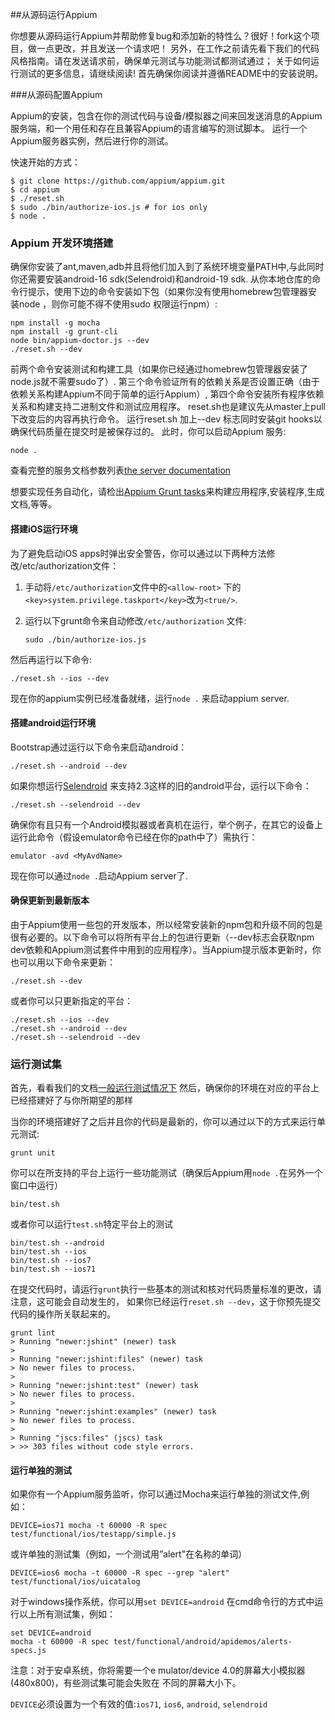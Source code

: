 ##从源码运行Appium

你想要从源码运行Appium并帮助修复bug和添加新的特性么？很好！fork这个项目，做一点更改，并且发送一个请求吧！
另外，在工作之前请先看下我们的代码风格指南。请在发送请求前，确保单元测试与功能测试都测试通过；
关于如何运行测试的更多信息，请继续阅读!
首先确保你阅读并遵循README中的安装说明。

###从源码配置Appium

Appium的安装，包含在你的测试代码与设备/模拟器之间来回发送消息的Appium服务端，和一个用任和存在且兼容Appium的语言编写的测试脚本。
运行一个Appium服务器实例，然后进行你的测试。

快速开始的方式：

```center
$ git clone https://github.com/appium/appium.git
$ cd appium
$ ./reset.sh
$ sudo ./bin/authorize-ios.js # for ios only
$ node .
```

### Appium 开发环境搭建

确保你安装了ant,maven,adb并且将他们加入到了系统环境变量PATH中,与此同时你还需要安装android-16 sdk(Selendroid)和android-19 sdk. 
从你本地仓库的命令行提示，使用下边的命令安装如下包（如果你没有使用homebrew包管理器安装node ，则你可能不得不使用sudo 权限运行npm）:

```center
npm install -g mocha
npm install -g grunt-cli
node bin/appium-doctor.js --dev
./reset.sh --dev
```

前两个命令安装测试和构建工具（如果你已经通过homebrew包管理器安装了node.js就不需要sudo了）.
第三个命令验证所有的依赖关系是否设置正确（由于依赖关系构建Appium不同于简单的运行Appium）,
第四个命令安装所有程序依赖关系和构建支持二进制文件和测试应用程序。
reset.sh也是建议先从master上pull下改变后的内容再执行命令。
运行reset.sh 加上--dev 标志同时安装git hooks以确保代码质量在提交时是被保存过的。
此时，你可以启动Appium 服务:

```center
node .
```

查看完整的服务文档参数列表[the server documentation](/docs/en/writing-running-appium/server-args.md)

想要实现任务自动化，请检出[Appium Grunt tasks](/docs/en/contributing-to-appium/grunt.md)来构建应用程序,安装程序,生成文档,等等。


#### 搭建iOS运行环境

为了避免启动iOS apps时弹出安全警告，你可以通过以下两种方法修改/etc/authorization文件：

1. 手动将`/etc/authorization`文件中的`<allow-root>` 下的`<key>system.privilege.taskport</key>`改为`<true/>`.

2. 运行以下grunt命令来自动修改`/etc/authorization` 文件:

    ```center
    sudo ./bin/authorize-ios.js
    ```

然后再运行以下命令:

```center
./reset.sh --ios --dev
```

现在你的appium实例已经准备就绪，运行`node .` 来启动appium server. 

#### 搭建android运行环境

Bootstrap通过运行以下命令来启动android：

```center
./reset.sh --android --dev
```

如果你想运行[Selendroid](http://github.com/DominikDary/selendroid) 来支持2.3这样的旧的android平台，运行以下命令：

```center
./reset.sh --selendroid --dev
```

确保你有且只有一个Android模拟器或者真机在运行，举个例子，在其它的设备上运行此命令（假设emulator命令已经在你的path中了）需执行：


```center
emulator -avd <MyAvdName>
```

现在你可以通过`node .`启动Appium server了.

#### 确保更新到最新版本

由于Appium使用一些包的开发版本，所以经常安装新的npm包和升级不同的包是很有必要的。以下命令可以将所有平台上的包进行更新（--dev标志会获取npm dev依赖和Appium测试套件中用到的应用程序）。当Appium提示版本更新时，你也可以用以下命令来更新：


```center
./reset.sh --dev
```

或者你可以只更新指定的平台：

```center
./reset.sh --ios --dev
./reset.sh --android --dev
./reset.sh --selendroid --dev
```

### 运行测试集
首先，看看我们的文档[一般运行测试情况下](/docs/en/writing-running-appium/running-tests.md) 
然后，确保你的环境在对应的平台上已经搭建好了与你所期望的那样

当你的环境搭建好了之后并且你的代码是最新的，你可以通过以下的方式来运行单元测试:

```center
grunt unit
```
你可以在所支持的平台上运行一些功能测试（确保后Appium用`node .`在另外一个窗口中运行）

```center
bin/test.sh
```
或者你可以运行`test.sh`特定平台上的测试

```center
bin/test.sh --android
bin/test.sh --ios
bin/test.sh --ios7
bin/test.sh --ios71
```
在提交代码时，请运行`grunt`执行一些基本的测试和核对代码质量标准的更改，请注意，这可能会自动发生的，
如果你已经运行`reset.sh --dev`，这于你预先提交代码的操作所关联起来的。

```center
grunt lint
> Running "newer:jshint" (newer) task
> 
> Running "newer:jshint:files" (newer) task
> No newer files to process.
> 
> Running "newer:jshint:test" (newer) task
> No newer files to process.
> 
> Running "newer:jshint:examples" (newer) task
> No newer files to process.
> 
> Running "jscs:files" (jscs) task
> >> 303 files without code style errors.
```

#### 运行单独的测试
如果你有一个Appium服务监听，你可以通过Mocha来运行单独的测试文件,例如：


```center
DEVICE=ios71 mocha -t 60000 -R spec test/functional/ios/testapp/simple.js
```
或许单独的测试集（例如，一个测试用”alert"在名称的单词）


```center
DEVICE=ios6 mocha -t 60000 -R spec --grep "alert" test/functional/ios/uicatalog
```

对于windows操作系统，你可以用`set DEVICE=android` 在cmd命令行的方式中运行以上所有测试集，例如：


```center
set DEVICE=android
mocha -t 60000 -R spec test/functional/android/apidemos/alerts-specs.js
```

注意：对于安卓系统，你将需要一个e mulator/device 4.0的屏幕大小模拟器(480x800)，有些测试集可能会失败在
不同的屏幕大小下。

`DEVICE`必须设置为一个有效的值:`ios71`, `ios6`, `android`, `selendroid`

